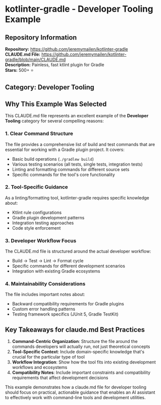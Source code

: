 # kotlinter-gradle - Developer Tooling Example

## Repository Information
**Repository:** https://github.com/jeremymailen/kotlinter-gradle  
**CLAUDE.md File:** https://github.com/jeremymailen/kotlinter-gradle/blob/main/CLAUDE.md  
**Description:** Painless, fast ktlint plugin for Gradle  
**Stars:** 500+ ⭐  

## Category: Developer Tooling

## Why This Example Was Selected

This CLAUDE.md file represents an excellent example of the **Developer Tooling** category for several compelling reasons:

### 1. **Clear Command Structure**
The file provides a comprehensive list of build and test commands that are essential for working with a Gradle plugin project. It covers:
- Basic build operations (`./gradlew build`)
- Various testing scenarios (all tests, single tests, integration tests)
- Linting and formatting commands for different source sets
- Specific commands for the tool's core functionality

### 2. **Tool-Specific Guidance**
As a linting/formatting tool, kotlinter-gradle requires specific knowledge about:
- Ktlint rule configurations
- Gradle plugin development patterns
- Integration testing approaches
- Code style enforcement

### 3. **Developer Workflow Focus**
The CLAUDE.md file is structured around the actual developer workflow:
- Build → Test → Lint → Format cycle
- Specific commands for different development scenarios
- Integration with existing Gradle ecosystems

### 4. **Maintainability Considerations**
The file includes important notes about:
- Backward compatibility requirements for Gradle plugins
- Custom error handling patterns
- Testing framework specifics (JUnit 5, Gradle TestKit)

## Key Takeaways for claude.md Best Practices

1. **Command-Centric Organization**: Structure the file around the commands developers will actually run, not just theoretical concepts
2. **Tool-Specific Context**: Include domain-specific knowledge that's crucial for the particular type of tool
3. **Workflow Integration**: Show how the tool fits into existing development workflows and ecosystems
4. **Compatibility Notes**: Include important constraints and compatibility requirements that affect development decisions

This example demonstrates how a claude.md file for developer tooling should focus on practical, actionable guidance that enables an AI assistant to effectively work with command-line tools and development utilities.
